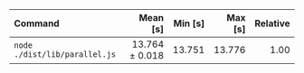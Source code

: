 | Command                       |       Mean [s] | Min [s] | Max [s] | Relative |
| :---------------------------- | -------------: | ------: | ------: | -------: |
| `node ./dist/lib/parallel.js` | 13.764 ± 0.018 |  13.751 |  13.776 |     1.00 |
